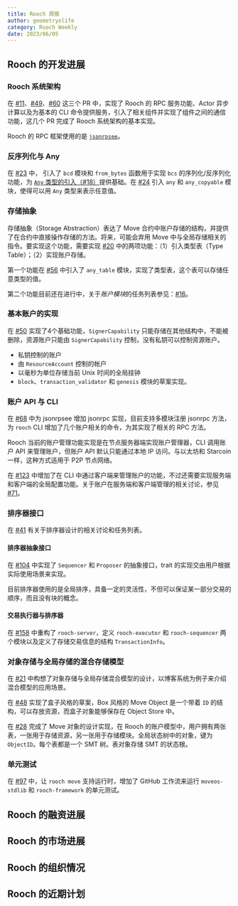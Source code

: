 ```yaml
---
title: Rooch 周报
author: geometryolife
category: Rooch Weekly
date: 2023/06/05
---
```


## Rooch 的开发进展

### Rooch 系统架构

在 [#11](https://github.com/rooch-network/rooch/issues/11)、[#49](https://github.com/rooch-network/rooch/pull/49)、[#60](https://github.com/rooch-network/rooch/pull/60) 这三个 PR 中，实现了 Rooch 的 RPC 服务功能、Actor 异步计算以及为基本的 CLI 命令提供服务，引入了相关组件并实现了组件之间的通信功能，这几个 PR 完成了 Rooch 系统架构的基本实现。

Rooch 的 RPC 框架使用的是 [`jsonrpsee`](https://github.com/paritytech/jsonrpsee)。

### 反序列化与 Any

在 [#23](https://github.com/rooch-network/rooch/pull/23) 中， 引入了 `bcd` 模块和 `from_bytes` 函数用于实现 `bcs` 的序列化/反序列化功能，为 [`Any` 类型的引入（#18）](https://github.com/rooch-network/rooch/issues/18)提供基础。在 [#24](https://github.com/rooch-network/rooch/pull/24) 引入 `any` 和 `any_copyable` 模块，使得可以用 `Any` 类型来表示任意值。

### 存储抽象

存储抽象（Storage Abstraction）表达了 Move 合约中账户存储的结构，并提供了在合约中直接操作存储的方法。将来，可能会弃用 Move 中与全局存储相关的指令。要实现这个功能，需要实现 [#20](https://github.com/rooch-network/rooch/issues/20) 中的两项功能：（1）引入类型表（Type Table）；（2）实现账户存储。

第一个功能在 [#56](https://github.com/rooch-network/rooch/pull/56) 中引入了 `any_table` 模块，实现了类型表，这个表可以存储任意类型的值。

第二个功能目前还在进行中，关于*账户模块*的任务列表参见：[#16](https://github.com/rooch-network/rooch/issues/16)。

### 基本账户的实现

在 [#50](https://github.com/rooch-network/rooch/pull/50) 实现了4个基础功能，`SignerCapability` 只能存储在其他结构中，不能被删除，资源账户只能由 `SignerCapability` 控制，没有私钥可以控制资源账户。

- 私钥控制的账户
- 由 `ResourceAccount` 控制的帐户
- 以毫秒为单位存储当前 Unix 时间的全局挂钟
- `block`、`transaction_validator` 和 `genesis` 模块的草案实现。

### 账户 API 与 CLI

在 [#68](https://github.com/rooch-network/rooch/pull/68) 中为 jsonrpsee 增加 jsonrpc 实现，目前支持多模块注册 jsonrpc 方法，为 `rooch` CLI 增加了几个账户相关的命令，为其实现了相关的 RPC 方法。

Rooch 当前的账户管理功能实现是在节点服务器端实现账户管理器，CLI 调用账户 API 来管理账户，但账户 API 默认只能通过本地 IP 访问。与以太坊和 Starcoin 一样，这种方式适用于 P2P 节点网络。

在 [#123](https://github.com/rooch-network/rooch/pull/123) 中增加了在 CLI 中通过客户端来管理账户的功能，不过还需要实现服务端和客户端的全局配置功能。关于账户在服务端和客户端管理的相关讨论，参见 [#71](https://github.com/rooch-network/rooch/issues/71)。

### 排序器接口

在 [#41](https://github.com/rooch-network/rooch/issues/41) 有关于排序器设计的相关讨论和任务列表。

#### 排序器抽象接口

在 [#104](https://github.com/rooch-network/rooch/pull/104) 中实现了 `Sequencer` 和 `Proposer` 的抽象接口，trait 的实现交由用户根据实际使用场景来实现。

目前排序器使用的是全局排序，具备一定的灵活性，不但可以保证某一部分交易的顺序，而且没有块的概念。

#### 交易执行器与排序器

在 [#158](https://github.com/rooch-network/rooch/pull/158) 中重构了 `rooch-server`，定义 `rooch-executor` 和 `rooch-sequencer` 两个模块以及定义了存储交易信息的结构 `TransactionInfo`。

### 对象存储与全局存储的混合存储模型

在 [#21](https://github.com/rooch-network/rooch/issues/21) 中构想了对象存储与全局存储混合模型的设计，以博客系统为例子来介绍混合模型的应用场景。

在 [#48](https://github.com/rooch-network/rooch/pull/48) 实现了盒子风格的草案，Box 风格的 Move Object 是一个带着 `ID` 的结构，可以存放资源，而盒子对象能够保存在 Object Store 中。

在 [#28](https://github.com/rooch-network/rooch/pull/28) 完成了 Move 对象的设计实现，在 Rooch 的账户模型中，用户拥有两张表，一张用于存储资源，另一张用于存储模块。全局状态树中的对象，键为 `ObjectID`。每个表都是一个 SMT 树。表对象存储 SMT 的状态根。

### 单元测试

在 [#97](https://github.com/rooch-network/rooch/pull/97) 中，让 `rooch move` 支持运行时，增加了 GitHub 工作流来运行 `moveos-stdlib` 和 `rooch-framework` 的单元测试。

## Rooch 的融资进展

## Rooch 的市场进展

## Rooch 的组织情况

## Rooch 的近期计划

